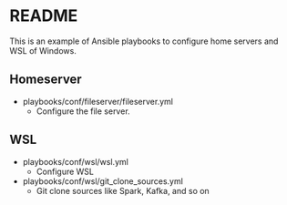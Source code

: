 # README

This is an example of Ansible playbooks to configure home servers and WSL of Windows.

## Homeserver

* playbooks/conf/fileserver/fileserver.yml
  * Configure the file server.

## WSL

* playbooks/conf/wsl/wsl.yml
  * Configure WSL
* playbooks/conf/wsl/git_clone_sources.yml
  * Git clone sources like Spark, Kafka, and so on
